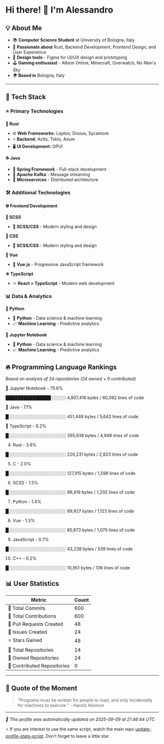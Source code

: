 # Hi there! 👋 I'm Alessandro

## 💡 About Me

* 📚 **Computer Science Student** at University of Bologna, Italy
* 🦀 **Passionate about** Rust, Backend Development, Frontend Design, and User Experience
* 🎨 **Design tools** - Figma for UI/UX design and prototyping
* 🕹️ **Gaming enthusiast** - Albion Online, Minecraft, Overwatch, No Man's Sky
* 🌍 **Based in** Bologna, Italy

---

## 🚀 Tech Stack

### ⭐ Primary Technologies

**🦀 Rust**

- 🌐 **Web Frameworks:** Leptos, Dioxus, Sycamore
- ⚡ **Backend:** Actix, Tokio, Axum
- 🖥️ **UI Development:** GPUI

**☕ Java**

- 🍃 **Spring Framework** - Full-stack development
- 📨 **Apache Kafka** - Message streaming
- 🔧 **Microservices** - Distributed architecture


### 🛠️ Additional Technologies

#### 🌐 Frontend Development

**🎨 SCSS**

- 🎨 **SCSS/CSS** - Modern styling and design

**🎨 CSS**

- 🎨 **SCSS/CSS** - Modern styling and design

**💚 Vue**

- 💚 **Vue.js** - Progressive JavaScript framework

**⚛️ TypeScript**

- ⚛️ **React + TypeScript** - Modern web development


### 📊 Data & Analytics

**🐍 Python**

- 🐍 **Python** - Data science & machine learning
- 📈 **Machine Learning** - Predictive analytics

**🐍 Jupyter Notebook**

- 🐍 **Python** - Data science & machine learning
- 📈 **Machine Learning** - Predictive analytics



## 🔥 Programming Language Rankings

*Based on analysis of 24 repositories (24 owned + 0 contributed)*

🥇 Jupyter Notebook - 75.6%

███████████████░░░░░ 4,807,416 bytes / 60,092 lines of code

🥈 Java - 7.1%

█░░░░░░░░░░░░░░░░░░░ 451,448 bytes / 5,642 lines of code

🥉 TypeScript - 6.2%

█░░░░░░░░░░░░░░░░░░░ 395,938 bytes / 4,948 lines of code

4. Rust - 3.6%

█░░░░░░░░░░░░░░░░░░░ 226,231 bytes / 2,823 lines of code

5. C - 2.0%

█░░░░░░░░░░░░░░░░░░░ 127,915 bytes / 1,598 lines of code

6. SCSS - 1.5%

█░░░░░░░░░░░░░░░░░░░ 96,419 bytes / 1,202 lines of code

7. Python - 1.4%

█░░░░░░░░░░░░░░░░░░░ 89,927 bytes / 1,123 lines of code

8. Vue - 1.3%

█░░░░░░░░░░░░░░░░░░░ 85,673 bytes / 1,070 lines of code

9. JavaScript - 0.7%

█░░░░░░░░░░░░░░░░░░░ 43,238 bytes / 539 lines of code

10. C++ - 0.2%

█░░░░░░░░░░░░░░░░░░░ 10,951 bytes / 136 lines of code

## 📊 User Statistics

| Metric | Count |
|--------|-------|
| 📝 Total Commits | 600 |
| 🤝 Total Contributions | 600 |
| 🔄 Pull Requests Created | 48 |
| 🐛 Issues Created | 24 |
| ⭐ Stars Gained | 48 |
| 📁 Total Repositories | 24 |
| 👤 Owned Repositories | 24 |
| 🤝 Contributed Repositories | 0 |

---

## 💭 Quote of the Moment

> "Programs must be written for people to read, and only incidentally for machines to execute." - Harold Abelson

---

*🤖 This profile was automatically updated on 2025-09-09 at 21:46:44 UTC*

⭐ If you are interest to use the same script, watch the main repo [update-profile-stats-script](https://github.com/alessandrobrunoh/update-profile-stats-script). Don't forget to leave a little star.